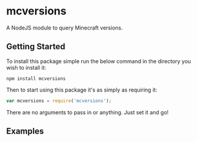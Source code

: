 mcversions
=======================
A NodeJS module to query Minecraft versions.

Getting Started
----
To install this package simple run the below command in the directory you wish to install it:

````shell
npm install mcversions
````

Then to start using this package it's as simply as requiring it:

````javascript
var mcversions = require('mcversions');
````

There are no arguments to pass in or anything. Just set it and go!

Examples
----
